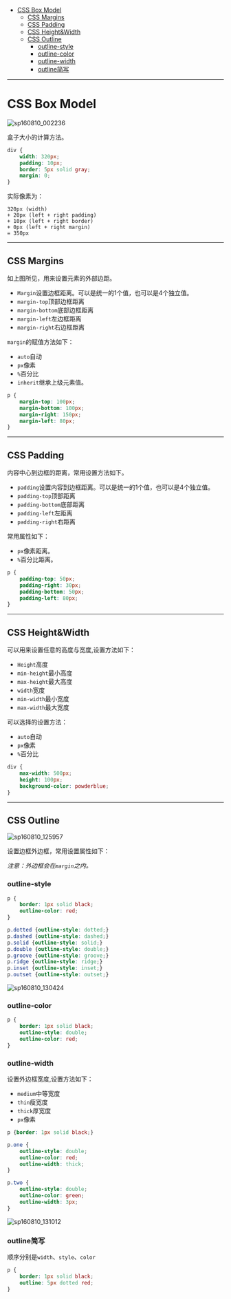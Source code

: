 <!--toc-->

- [CSS Box Model](#css-box-model)
	- [CSS Margins](#css-margins)
	- [CSS Padding](#css-padding)
	- [CSS Height&Width](#css-heightwidth)
	- [CSS Outline](#css-outline)
		- [outline-style](#outline-style)
		- [outline-color](#outline-color)
		- [outline-width](#outline-width)
		- [outline简写](#outline简写)

<!-- tocstop -->

----

# CSS Box Model

![sp160810_002236](http://ooo.0o0.ooo/2016/08/09/57aa037c9fff8.png)

<!-- ![sp160810_002236](/assets/sp160810_002236.png) -->

盒子大小的计算方法。

```CSS
div {
    width: 320px;
    padding: 10px;
    border: 5px solid gray;
    margin: 0;
}
```
实际像素为：

```
320px (width)
+ 20px (left + right padding)
+ 10px (left + right border)
+ 0px (left + right margin)
= 350px
```

----


## CSS Margins

如上图所见，用来设置元素的外部边距。

- `Margin`设置边框距离。可以是统一的1个值，也可以是4个独立值。
- `margin-top`顶部边框距离
- `margin-bottom`底部边框距离
- `margin-left`左边框距离
- `margin-right`右边框距离

`margin`的赋值方法如下：
- `auto`自动
- `px`像素
- `%`百分比
- `inherit`继承上级元素值。

```CSS
p {
    margin-top: 100px;
    margin-bottom: 100px;
    margin-right: 150px;
    margin-left: 80px;
}
```

---


## CSS Padding

内容中心到边框的距离，常用设置方法如下。

- `padding`设置内容到边框距离。可以是统一的1个值，也可以是4个独立值。
- `padding-top`顶部距离
- `padding-bottom`底部距离
- `padding-left`左距离
- `padding-right`右距离

常用属性如下：

- `px`像素距离。
- `%`百分比距离。

```CSS
p {
    padding-top: 50px;
    padding-right: 30px;
    padding-bottom: 50px;
    padding-left: 80px;
}
```


---



## CSS Height&Width

可以用来设置任意的高度与宽度,设置方法如下：

- `Height`高度
- `min-height`最小高度
- `max-height`最大高度
- `width`宽度
- `min-width`最小宽度
- `max-width`最大宽度

可以选择的设置方法：

- `auto`自动
- `px`像素
- `%`百分比

```CSS
div {
    max-width: 500px;
    height: 100px;
    background-color: powderblue;
}
```

---


## CSS Outline

![sp160810_125957](http://ooo.0o0.ooo/2016/08/10/57aab50af08e0.png)

<!-- ![sp160810_125957](/assets/sp160810_125957.png) -->

设置边框外边框，常用设置属性如下：

_注意：外边框会在`margin`之内。_


### outline-style

```CSS
p {
    border: 1px solid black;
    outline-color: red;
}

p.dotted {outline-style: dotted;}
p.dashed {outline-style: dashed;}
p.solid {outline-style: solid;}
p.double {outline-style: double;}
p.groove {outline-style: groove;}
p.ridge {outline-style: ridge;}
p.inset {outline-style: inset;}
p.outset {outline-style: outset;}
```
![sp160810_130424](http://ooo.0o0.ooo/2016/08/10/57aab6092dd42.png)

<!-- ![sp160810_130424](/assets/sp160810_130424.png) -->

### outline-color

```CSS
p {
    border: 1px solid black;
    outline-style: double;
    outline-color: red;
}
```

### outline-width

设置外边框宽度,设置方法如下：

- `medium`中等宽度
- `thin`瘦宽度
- `thick`厚宽度
- `px`像素

```CSS
p {border: 1px solid black;}

p.one {
    outline-style: double;
    outline-color: red;
    outline-width: thick;
}

p.two {
    outline-style: double;
    outline-color: green;
    outline-width: 3px;
}
```
![sp160810_131012](http://ooo.0o0.ooo/2016/08/10/57aab76654f89.png)

<!-- ![sp160810_131012](/assets/sp160810_131012.png) -->

### outline简写

顺序分别是`width`、`style`、`color`

```CSS
p {
    border: 1px solid black;
    outline: 5px dotted red;
}
```
